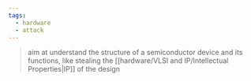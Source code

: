 ```yaml
---
tags:
  - hardware
  - attack
---
```

> aim at understand the structure of a semiconductor device and its functions, like stealing the [[hardware/VLSI and IP/Intellectual Properties|IP]] of the design

